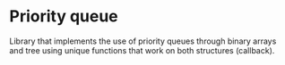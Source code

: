 # Priority queue

Library that implements the use of priority queues through binary arrays and tree using unique functions that work on both structures (callback).